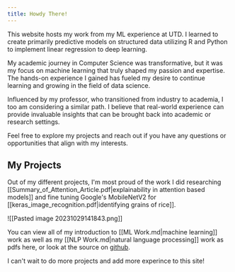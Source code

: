 ```yaml
---
title: Howdy There!
---
```


This website hosts my work from my ML experience at UTD. I learned to create primarily predictive models on structured data utilizing R and Python to implement linear regression to deep learning.

My academic journey in Computer Science was transformative, but it was my focus on machine learning that truly shaped my passion and expertise. The hands-on experience I gained has fueled my desire to continue learning and growing in the field of data science.

Influenced by my professor, who transitioned from industry to academia, I too am considering a similar path. I believe that real-world experience can provide invaluable insights that can be brought back into academic or research settings.

Feel free to explore my projects and reach out if you have any questions or opportunities that align with my interests.
## My Projects

Out of my different projects, I'm most proud of the work I did researching [[Summary_of_Attention_Article.pdf|explainability in attention based models]] and fine tuning Google's MobileNetV2 for [[keras_image_recognition.pdf|identifying grains of rice]].

![[Pasted image 20231029141843.png]]

You can view all of my introduction to [[ML Work.md|machine learning]] work as well as my [[NLP Work.md|natural language processing]] work as pdfs here, or look at the source on [github](https://github.com/zaiquiriw).

I can't wait to do more projects and add more experince to this site!